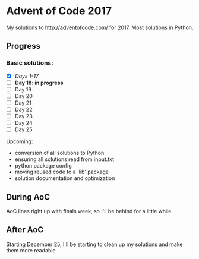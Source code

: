 # Advent of Code 2017

My solutions to http://adventofcode.com/ for 2017. Most solutions in Python.

## Progress
### Basic solutions:
- [x] *Days 1-17*
- [ ] **Day 18: in progress**
- [ ] Day 19
- [ ] Day 20
- [ ] Day 21
- [ ] Day 22
- [ ] Day 23
- [ ] Day 24
- [ ] Day 25

Upcoming:
- conversion of all solutions to Python
- ensuring all solutions read from input.txt
- python package config
- moving reused code to a 'lib' package
- solution documentation and optimization

## During AoC

AoC lines right up with finals week, so I'll be behind for a little while. 

## After AoC

Starting December 25, I'll be starting to clean up my solutions and make them more readable.
